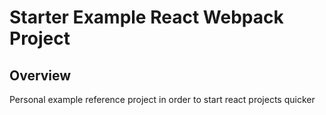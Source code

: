 Starter Example React Webpack Project
=====================================

## Overview

Personal example reference project in order to start react projects quicker